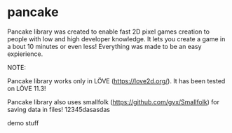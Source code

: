 # pancake

Pancake library was created to enable fast 2D pixel games creation to people with low and high developer knowledge. It lets you create a game in a bout 10 minutes or even less! Everything was made to be an easy expierience.

NOTE:

Pancake library works only in LÖVE (https://love2d.org/). It has been tested on LÖVE 11.3!

Pancake library also uses smallfolk (https://github.com/gvx/Smallfolk) for saving data in files!
12345dasasdas

demo stuff
